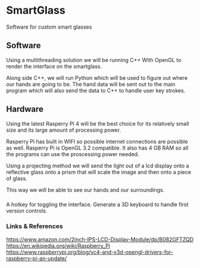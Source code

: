 # SmartGlass
Software for custom smart glasses

## Software

Using a multithreading solution we will be running C++ With OpenGL to render the interface on the smartglass.

Along side C++, we will run Python which will be used to figure out where our hands are going to be.
The hand data will be sent out to the main program which will also send the data to C++ to handle user key strokes.

## Hardware

Using the latest Rasperry Pi 4 will be the best choice for its relatively small size and its large amount of processing power.

Rasperry Pi has built in WIFI so possible internet connections are possible as well.
Rasperry Pi is OpenGL 3.2 compatible. It also has 4 GB RAM so all the programs can use the proscessing power needed.

Using a projecting method we will send the light out of a lcd display onto a reflective glass onto a prism that will scale the image and then onto a piece of glass.

This way we will be able to see our hands and our surroundings.

###

A hotkey for toggling the interface.
Generate a 3D keyboard to handle first version controls.

### Links & References

https://www.amazon.com/2inch-IPS-LCD-Display-Module/dp/B082GFTZQD
https://en.wikipedia.org/wiki/Raspberry_Pi
https://www.raspberrypi.org/blog/vc4-and-v3d-opengl-drivers-for-raspberry-pi-an-update/
